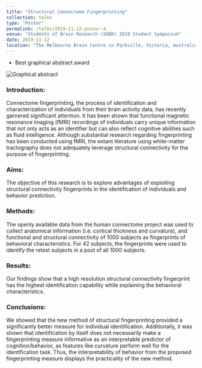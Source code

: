 ```yaml
---
title: "Structural Connectome Fingerprinting"
collection: talks
type: "Poster"
permalink: /talks/2019-11-12-poster-4
venue: "Students of Brain Research (SOBR) 2019 Student Symposium"
date: 2019-11-12
location: "The Melbourne Brain Centre in Parkville, Victoria, Australia"
---
```


* Best graphical abstract award

![Graphical abstract](/images/sobr2019.jpg)

### Introduction:

Connectome fingerprinting, the process of identification and characterization of individuals from their brain activity data, has recently garnered significant attention. It has been shown that functional magnetic resonance imaging (fMRI) recordings of individuals carry unique information that not only acts as an identifier but can also reflect cognitive abilities such as fluid intelligence. Although substantial research regarding fingerprinting has been conducted using fMRI, the extant literature using white-matter tractography does not adequately leverage structural connectivity for the purpose of fingerprinting.

### Aims:

The objective of this research is to explore advantages of exploiting structural connectivity fingerprints in the identification of individuals and behavior prediction.

### Methods:

The openly available data from the human connectome project was used to collect anatomical information (i.e. cortical thickness and curvature), and functional and structural connectivity of 1000 subjects as fingerprints of behavioral characteristics. For 42 subjects, the fingerprints were used to identify the retest subjects in a pool of all 1000 subjects.

### Results:

Our findings show that a high resolution structural connectivity fingerprint has the highest identification capability while explaining the behavioral characteristics.

### Conclusions:

We showed that the new method of structural fingerprinting provided a significantly better measure for individual identification. Additionally, it was shown that identification by itself does not necessarily make a fingerprinting measure informative as an interpretable predictor of cognition/behavior, as features like curvature perform well for the identification task. Thus, the interpretability of behavior from the proposed fingerprinting measure displays the practicality of the new method.
